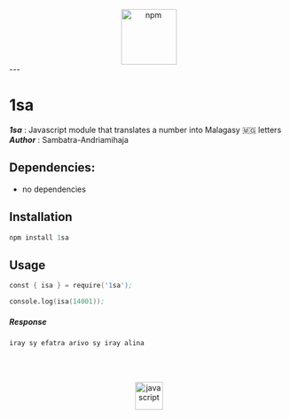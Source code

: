 <div align="center">
    <img src="https://cdn.jsdelivr.net/gh/devicons/devicon/icons/npm/npm-original-wordmark.svg" alt="npm" width="100px;"/>
</div>
---

# 1sa
<p>
    <b><i>1sa</i></b> : Javascript module that translates a number into Malagasy 🇲🇬 letters
    </br>
    <b><i>Author</i></b> : Sambatra-Andriamihaja
</p>


## Dependencies:
- no dependencies

## Installation

```s
npm install 1sa
```
## Usage

```s
const { isa } = require('1sa');

console.log(isa(14001));
```

##### Response
```s
iray sy efatra arivo sy iray alina 
```
</br></br>

<div align="center">
    <img src="https://cdn.jsdelivr.net/gh/devicons/devicon/icons/javascript/javascript-original.svg" alt="javascript" width="50px;" />
</div>
          